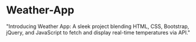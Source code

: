 # Weather-App
"Introducing Weather App: A sleek project blending HTML, CSS, Bootstrap, jQuery, and JavaScript to fetch and display real-time temperatures via API."
